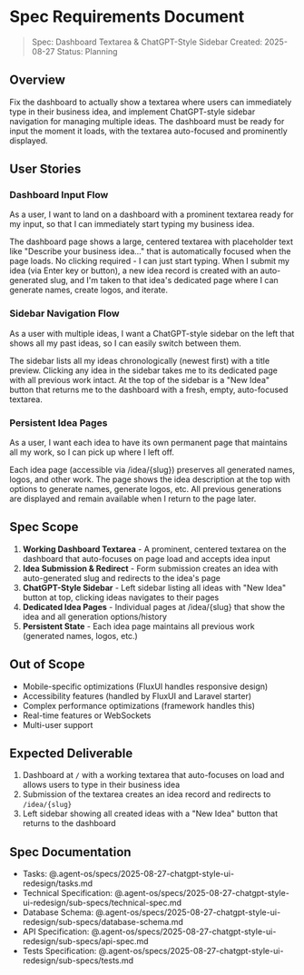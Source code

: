 # Spec Requirements Document

> Spec: Dashboard Textarea & ChatGPT-Style Sidebar
> Created: 2025-08-27
> Status: Planning

## Overview

Fix the dashboard to actually show a textarea where users can immediately type in their business idea, and implement ChatGPT-style sidebar navigation for managing multiple ideas. The dashboard must be ready for input the moment it loads, with the textarea auto-focused and prominently displayed.

## User Stories

### Dashboard Input Flow

As a user, I want to land on a dashboard with a prominent textarea ready for my input, so that I can immediately start typing my business idea.

The dashboard page shows a large, centered textarea with placeholder text like "Describe your business idea..." that is automatically focused when the page loads. No clicking required - I can just start typing. When I submit my idea (via Enter key or button), a new idea record is created with an auto-generated slug, and I'm taken to that idea's dedicated page where I can generate names, create logos, and iterate.

### Sidebar Navigation Flow  

As a user with multiple ideas, I want a ChatGPT-style sidebar on the left that shows all my past ideas, so I can easily switch between them.

The sidebar lists all my ideas chronologically (newest first) with a title preview. Clicking any idea in the sidebar takes me to its dedicated page with all previous work intact. At the top of the sidebar is a "New Idea" button that returns me to the dashboard with a fresh, empty, auto-focused textarea.

### Persistent Idea Pages

As a user, I want each idea to have its own permanent page that maintains all my work, so I can pick up where I left off.

Each idea page (accessible via /idea/{slug}) preserves all generated names, logos, and other work. The page shows the idea description at the top with options to generate names, generate logos, etc. All previous generations are displayed and remain available when I return to the page later.

## Spec Scope

1. **Working Dashboard Textarea** - A prominent, centered textarea on the dashboard that auto-focuses on page load and accepts idea input
2. **Idea Submission & Redirect** - Form submission creates an idea with auto-generated slug and redirects to the idea's page
3. **ChatGPT-Style Sidebar** - Left sidebar listing all ideas with "New Idea" button at top, clicking ideas navigates to their pages
4. **Dedicated Idea Pages** - Individual pages at /idea/{slug} that show the idea and all generation options/history
5. **Persistent State** - Each idea page maintains all previous work (generated names, logos, etc.)

## Out of Scope

- Mobile-specific optimizations (FluxUI handles responsive design)
- Accessibility features (handled by FluxUI and Laravel starter)
- Complex performance optimizations (framework handles this)
- Real-time features or WebSockets
- Multi-user support

## Expected Deliverable

1. Dashboard at `/` with a working textarea that auto-focuses on load and allows users to type in their business idea
2. Submission of the textarea creates an idea record and redirects to `/idea/{slug}`
3. Left sidebar showing all created ideas with a "New Idea" button that returns to the dashboard

## Spec Documentation

- Tasks: @.agent-os/specs/2025-08-27-chatgpt-style-ui-redesign/tasks.md
- Technical Specification: @.agent-os/specs/2025-08-27-chatgpt-style-ui-redesign/sub-specs/technical-spec.md
- Database Schema: @.agent-os/specs/2025-08-27-chatgpt-style-ui-redesign/sub-specs/database-schema.md
- API Specification: @.agent-os/specs/2025-08-27-chatgpt-style-ui-redesign/sub-specs/api-spec.md
- Tests Specification: @.agent-os/specs/2025-08-27-chatgpt-style-ui-redesign/sub-specs/tests.md